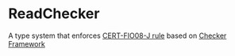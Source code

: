 # ReadChecker
A type system that enforces [CERT-FIO08-J rule](https://www.securecoding.cert.org/confluence/display/java/FIO09-J.+Do+not+rely+on+the+write%28%29+method+to+output+integers+outside+the+range+0+to+255) based on [Checker Framework](http://types.cs.washington.edu/checker-framework/)
